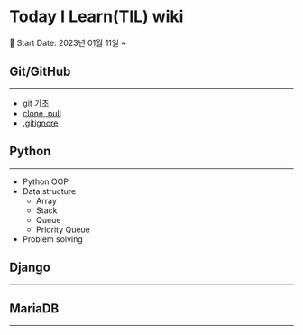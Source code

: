 # Today I Learn(TIL) wiki

:calendar: Start Date: 2023년 01월 11일 ~
## Git/GitHub
---
- [git 기초](https://github.com/yooyoo0209/TIL/blob/master/Day1_git_github.md)
- [clone, pull]()
- [.gitignore]()
  
## Python
---
- Python OOP
- Data structure
  - Array 
  - Stack
  - Queue
  - Priority Queue
- Problem solving

## Django
---

## MariaDB
---